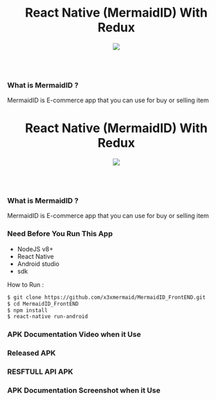 <h1 align='center'>React Native (MermaidID) With Redux</h1>

<p align='center'>
  <a href='https://facebook.github.io/react-native/'>
  <img src='https://kreitech.io/blog/wp-content/uploads/2018/10/1_-NOQtyJAGQ1RNC3iVt_thA.png' />
  </a>
</p>

<br>
<br>

### What is MermaidID ?
MermaidID is E-commerce app that you can use for buy or selling item

<h1 align='center'>React Native (MermaidID) With Redux</h1>

<p align='center'>
  <a href='https://facebook.github.io/react-native/'>
  <img src='https://kreitech.io/blog/wp-content/uploads/2018/10/1_-NOQtyJAGQ1RNC3iVt_thA.png' />
  </a>
</p>

<br>
<br>

### What is MermaidID ?
MermaidID is E-commerce app that you can use for buy or selling item

### Need Before You Run This App

- NodeJS v8+
- React Native
- Android studio
- sdk

How to Run :

```sh
$ git clone https://github.com/x3xmermaid/MermaidID_FrontEND.git
$ cd MermaidID_FrontEND
$ npm install
$ react-native run-android
```
### APK Documentation Video when it Use

<!-- - youtube link [here](https://youtu.be/G-lVh5U-0v4) -->

### Released APK

<!-- - You can Download APK in [here](https://bit.ly/2YC4NLb) -->


### RESFTULL API APK

<!-- - If u want look out our api u kan klik [here](https://github.com/x3xmermaid/MermaidID_backEND) -->

### APK Documentation Screenshot when it Use
<!-- 
<p align="center">
    <img src="https://raw.githubusercontent.com/AnjasSM/noteApp-beta/master/src/Assets/img/AppDocumentation/Screenshot_2019-07-08-08-29-14-53.png" width=400 align="center" style="margin-right:20px"/>
    <img src="https://raw.githubusercontent.com/AnjasSM/noteApp-beta/master/src/Assets/img/AppDocumentation/Screenshot_2019-07-08-08-29-20-67.png" width=400 align="center" style="margin-right:20px"/>
    <img src="https://raw.githubusercontent.com/AnjasSM/noteApp-beta/master/src/Assets/img/AppDocumentation/Screenshot_2019-07-08-08-29-29-44.png" width=400 align="center" style="margin-right:20px"/>
    <img src="https://raw.githubusercontent.com/AnjasSM/noteApp-beta/master/src/Assets/img/AppDocumentation/Screenshot_2019-07-08-08-29-33-85.png" width=400 align="center" style="margin-right:20px"/>
    <img src="https://raw.githubusercontent.com/AnjasSM/noteApp-beta/master/src/Assets/img/AppDocumentation/Screenshot_2019-07-08-08-29-37-47.png" width=400 align="center" style="margin-right:20px"/>
    <img src="https://raw.githubusercontent.com/AnjasSM/noteApp-beta/master/src/Assets/img/AppDocumentation/Screenshot_2019-07-08-08-29-49-71.png" width=400 align="center" style="margin-right:20px"/>
    <img src="https://raw.githubusercontent.com/AnjasSM/noteApp-beta/master/src/Assets/img/AppDocumentation/Screenshot_2019-07-08-08-30-24-85.png" width=400 align="center" style="margin-right:20px"/>
    <img src="https://raw.githubusercontent.com/AnjasSM/noteApp-beta/master/src/Assets/img/AppDocumentation/Screenshot_2019-07-08-08-30-38-30.png" width=400 align="center" style="margin-right:20px"/>
    <img src="https://raw.githubusercontent.com/AnjasSM/noteApp-beta/master/src/Assets/img/AppDocumentation/Screenshot_2019-07-08-08-31-55-85.png" width=400 align="center" style="margin-right:20px"/>
    <img src="https://raw.githubusercontent.com/AnjasSM/noteApp-beta/master/src/Assets/img/AppDocumentation/Screenshot_2019-07-08-08-32-03-71.png" width=400 align="center" style="margin-right:20px"/>
</p> -->
